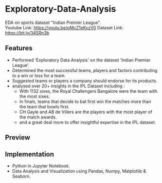 # Exploratory-Data-Analysis
EDA on sports dataset "Indian Premier League". <br>
Youtube Link: https://youtu.be/pMcZ1eKvzV0
Dataset Link:  https://bit.ly/34SRn3b

## Features
* Performed 'Exploratory Data Analysis' on the dataset 'Indian Premier League'.
* Determined the most successful teams, players and factors contributing to a win or loss for a team.
* Suggested teams or players a company should endorse for its products.
* analysed over 20+ insights in the IPL Dataset including : 
    * With 1132 sixes, the Royal Challengers Bangalore were the team with the most sixes.
    * In finals, teams that decide to bat first win the matches more than the team that bowls first.
    * CH Gayle and AB de Villers are the players with the most player of the match awards.
    * and a great deal more to offer insightful expertise in the IPL dataset.
   
## Preview

## Implementation
* Python in Jupyter Notebook.
* Data Analysis and Visualization using  Pandas, Numpy, Matplotlib & Seaborn.

